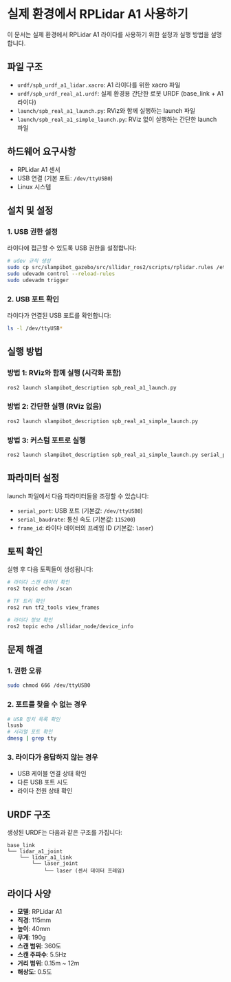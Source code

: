# 실제 환경에서 RPLidar A1 사용하기

이 문서는 실제 환경에서 RPLidar A1 라이다를 사용하기 위한 설정과 실행 방법을 설명합니다.

## 파일 구조

- `urdf/spb_urdf_a1_lidar.xacro`: A1 라이다를 위한 xacro 파일
- `urdf/spb_urdf_real_a1.urdf`: 실제 환경용 간단한 로봇 URDF (base_link + A1 라이다)
- `launch/spb_real_a1_launch.py`: RViz와 함께 실행하는 launch 파일
- `launch/spb_real_a1_simple_launch.py`: RViz 없이 실행하는 간단한 launch 파일

## 하드웨어 요구사항

- RPLidar A1 센서
- USB 연결 (기본 포트: `/dev/ttyUSB0`)
- Linux 시스템

## 설치 및 설정

### 1. USB 권한 설정

라이다에 접근할 수 있도록 USB 권한을 설정합니다:

```bash
# udev 규칙 생성
sudo cp src/slampibot_gazebo/src/sllidar_ros2/scripts/rplidar.rules /etc/udev/rules.d/
sudo udevadm control --reload-rules
sudo udevadm trigger
```

### 2. USB 포트 확인

라이다가 연결된 USB 포트를 확인합니다:

```bash
ls -l /dev/ttyUSB*
```

## 실행 방법

### 방법 1: RViz와 함께 실행 (시각화 포함)

```bash
ros2 launch slampibot_description spb_real_a1_launch.py
```

### 방법 2: 간단한 실행 (RViz 없음)

```bash
ros2 launch slampibot_description spb_real_a1_simple_launch.py
```

### 방법 3: 커스텀 포트로 실행

```bash
ros2 launch slampibot_description spb_real_a1_simple_launch.py serial_port:=/dev/ttyUSB1
```

## 파라미터 설정

launch 파일에서 다음 파라미터들을 조정할 수 있습니다:

- `serial_port`: USB 포트 (기본값: `/dev/ttyUSB0`)
- `serial_baudrate`: 통신 속도 (기본값: `115200`)
- `frame_id`: 라이다 데이터의 프레임 ID (기본값: `laser`)

## 토픽 확인

실행 후 다음 토픽들이 생성됩니다:

```bash
# 라이다 스캔 데이터 확인
ros2 topic echo /scan

# TF 트리 확인
ros2 run tf2_tools view_frames

# 라이다 정보 확인
ros2 topic echo /sllidar_node/device_info
```

## 문제 해결

### 1. 권한 오류
```bash
sudo chmod 666 /dev/ttyUSB0
```

### 2. 포트를 찾을 수 없는 경우
```bash
# USB 장치 목록 확인
lsusb
# 시리얼 포트 확인
dmesg | grep tty
```

### 3. 라이다가 응답하지 않는 경우
- USB 케이블 연결 상태 확인
- 다른 USB 포트 시도
- 라이다 전원 상태 확인

## URDF 구조

생성된 URDF는 다음과 같은 구조를 가집니다:

```
base_link
└── lidar_a1_joint
    └── lidar_a1_link
        └── laser_joint
            └── laser (센서 데이터 프레임)
```

## 라이다 사양

- **모델**: RPLidar A1
- **직경**: 115mm
- **높이**: 40mm
- **무게**: 190g
- **스캔 범위**: 360도
- **스캔 주파수**: 5.5Hz
- **거리 범위**: 0.15m ~ 12m
- **해상도**: 0.5도 